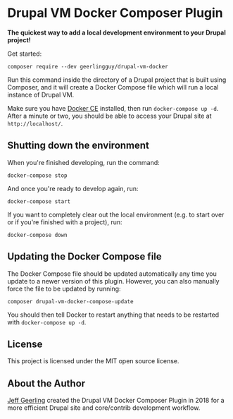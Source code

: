 # Drupal VM Docker Composer Plugin

**The quickest way to add a local development environment to your Drupal project!**

Get started:

    composer require --dev geerlingguy/drupal-vm-docker

Run this command inside the directory of a Drupal project that is built using Composer, and it will create a Docker Compose file which will run a local instance of Drupal VM.

Make sure you have [Docker CE](https://store.docker.com/search?type=edition&offering=community) installed, then run `docker-compose up -d`. After a minute or two, you should be able to access your Drupal site at `http://localhost/`.

## Shutting down the environment

When you're finished developing, run the command:

    docker-compose stop

And once you're ready to develop again, run:

    docker-compose start

If you want to completely clear out the local environment (e.g. to start over or if you're finished with a project), run:

    docker-compose down

## Updating the Docker Compose file

The Docker Compose file should be updated automatically any time you update to a newer version of this plugin. However, you can also manually force the file to be updated by running:

    composer drupal-vm-docker-compose-update

You should then tell Docker to restart anything that needs to be restarted with `docker-compose up -d`.

## License

This project is licensed under the MIT open source license.

## About the Author

[Jeff Geerling](https://www.jeffgeerling.com/) created the Drupal VM Docker Composer Plugin in 2018 for a more efficient Drupal site and core/contrib development workflow.
